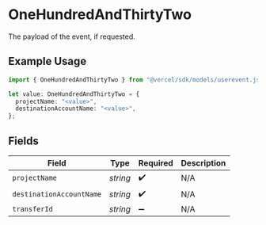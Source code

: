 # OneHundredAndThirtyTwo

The payload of the event, if requested.

## Example Usage

```typescript
import { OneHundredAndThirtyTwo } from "@vercel/sdk/models/userevent.js";

let value: OneHundredAndThirtyTwo = {
  projectName: "<value>",
  destinationAccountName: "<value>",
};
```

## Fields

| Field                    | Type                     | Required                 | Description              |
| ------------------------ | ------------------------ | ------------------------ | ------------------------ |
| `projectName`            | *string*                 | :heavy_check_mark:       | N/A                      |
| `destinationAccountName` | *string*                 | :heavy_check_mark:       | N/A                      |
| `transferId`             | *string*                 | :heavy_minus_sign:       | N/A                      |